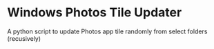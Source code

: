# Windows Photos Tile Updater

A python script to update Photos app tile randomly from select folders (recusively)